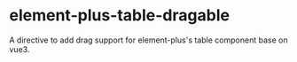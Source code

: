 # element-plus-table-dragable
A directive to add drag support for element-plus's table component base on vue3.
